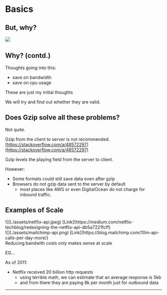 ##

<h1>Basics</h1>

## But, why?

![](./assets/but-why.gif)

## Why? (contd.)

Thoughts going into this:

- save on bandwidth
- save on cpu usage

<div class="notes">
These are just my initial thoughts

We will try and find out whether they are valid.
</div>

## Does Gzip solve all these problems?

Not quite.

Gzip from the client to server is not recommended.
[https://stackoverflow.com/a/48572297](https://stackoverflow.com/a/48572297)

<div class="notes">
Gzip levels the playing field from the server to client.

However:

  - Some formats could still save data even after gzip
  - Browsers do not gzip data sent to the server by default
    - most places like AWS or even DigitalOcean do not charge for inbound traffic.
</div>

## Examples of Scale

<div class="col-2">
  ![](./assets/netflix-api.jpeg)
  [Link](https://medium.com/netflix-techblog/redesigning-the-netflix-api-db5a7221fcff)
</div>
<div class="col-2">
  ![](./assets/mailchimp-api.png)
  [Link](https://blog.mailchimp.com/10m-api-calls-per-day-more/)
</div>

<div class="notes">
Reducing bandwith costs only makes sense at scale

EG...

As of 2011:

- Netflix received 20 billion http requests
  - using terrible math, we can estimate that an average response is 5kb
  - and from there they are paying 8k per month just for outbound data


</div>

---
